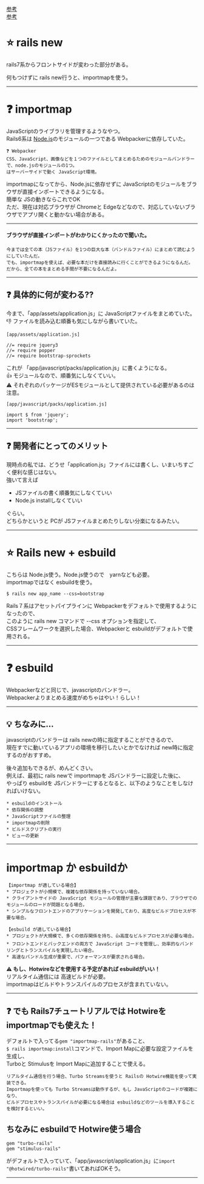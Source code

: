 [参考](https://qiita.com/megane42/items/bf85746b9cefaf38f473)  
[参考](https://qiita.com/kuma_chill/items/b9577de1dc2f4a293728)

# ⭐️ rails new
rails7系からフロントサイドが変わった部分がある。  

何もつけずに rails new行うと、importmapを使う。  
***

# ❓ importmap
JavaScriptのライブラリを管理するようなやつ。  
Rails6系は [Node.js](https://github.com/Tarara33/TIL/blob/main/%E7%92%B0%E5%A2%83%E6%A7%8B%E7%AF%89%E7%B3%BB/Node.js/Node_js.md)のモジュールの一つである Webpackerに依存していた。 
~~~
❓ Webpacker
CSS、JavaScript、画像などを１つのファイルとしてまとめるためのモジュールバンドラーで、node.jsのモジュールの1つ。
はサーバーサイドで動く JavaScript環境。
~~~

importmapになってから、Node.jsに依存せずに JavaScriptのモジュールをブラウザが直接インポートできるようになる。   
簡単な JSの動きならこれでOK  
ただ、現在は対応ブラウザが Chromeと Edgeなどなので、対応していないブラウザでアプリ開くと動かない場合がある。
***

#### ブラウザが直接インポートがわかりにくかったので聞いた。
~~~
今までは全ての本（JSファイル）を1つの巨大な本（バンドルファイル）にまとめて読むようにしていたんだ。
でも、importmapを使えば、必要な本だけを直接読みに行くことができるようになるんだ。
だから、全ての本をまとめる手間が不要になるんだよ。
~~~
***

## ❓ 具体的に何が変わる??
今まで、「app/assets/application.js」に JavaScriptファイルをまとめていた。  
👎 ファイルを読み込む順番も気にしながら書いていた。
~~~
[app/assets/application.js]

//= require jquery3
//= require popper
//= require bootstrap-sprockets
~~~

これが 「app/javascript/packs/application.js」に書くようになる。  
👍 モジュールなので、順番気にしなくていい。  
⚠️ それぞれのパッケージがESモジュールとして提供されている必要があるのは注意。
~~~
[app/javascript/packs/application.js]

import $ from 'jquery';
import 'bootstrap';
~~~
***

## ❓ 開発者にとってのメリット
現時点の私では、どうせ「application.js」ファイルには書くし、いまいちすごく便利な感じはない。  
強いて言えば
- JSファイルの書く順番気にしなくていい
- Node.js installしなくていい

ぐらい。  
どちらかというと PCが JSファイルまとめたりしない分楽になるみたい。
***

# ⭐️ Rails new + esbuild
こちらは Node.js使う。Node.js使うので　yarnなども必要。  
importmapではなく esbuildを使う。
~~~
$ rails new app_name --css=bootstrap
~~~
Rails７系はアセットパイプラインに Webpackerをデフォルトで使用するようになったので、      
このように rails new コマンドで --css オプションを指定して、  
CSSフレームワークを選択した場合、Webpackerと esbuildがデフォルトで使用される。
***

# ❓ esbuild
Webpackerなどと同じで、javascriptのバンドラー。  
Webpackerよりまとめる速度がめちゃはやい！らしい！
***

## 💡 ちなみに...
javascriptのバンドラーは rails newの時に指定することができるので、  
現在すでに動いているアプリの環境を移行したいとかでなければ new時に指定するのがおすすめ。  

後々追加もできるが、めんどくさい。  
例えば、最初に rails newで importmapを JSバンドラーに設定した後に、  
やっぱり esbuildを JSバンドラーにするとなると、以下のようなことをしなければいけない。
~~~
* esbuildのインストール
* 依存関係の調整
* JavaScriptファイルの整理
* importmapの削除
* ビルドスクリプトの実行
* ビューの更新
~~~
***

# importmap か esbuildか
~~~
【importmap が適している場合】
* プロジェクトが小規模で、複雑な依存関係を持っていない場合。
* クライアントサイドの JavaScript モジュールの管理が主要な課題であり、ブラウザでのモジュールのロードが問題となる場合。
* シンプルなフロントエンドのアプリケーションを開発しており、高度なビルドプロセスが不要な場合。

【esbuild が適している場合】
* プロジェクトが大規模で、多くの依存関係を持ち、👍高度なビルドプロセスが必要な場合。
* フロントエンドとバックエンドの両方で JavaScript コードを管理し、効率的なバンドリングとトランスパイルを実現したい場合。
* 高速なバンドル生成が重要で、パフォーマンスが要求される場合。
~~~
**⚠️ もし、Hotwireなどを使用する予定があれば esbuildがいい！**  
リアルタイム通信には 高速ビルドが必要。  
importmapはビルドやトランスパイルのプロセスが含まれていない。
***

## ❓ でも Rails7チュートリアルでは Hotwireを importmapでも使えた！  
デフォルトで入ってる`gem "importmap-rails"`があること、  
`$ rails importmap:install`コマンドで、Import Mapに必要な設定ファイルを生成し、  
Turboと Stimulusを Import Mapに追加することで使える。
~~~
リアルタイム通信を行う場合、Turbo Streamsを使うと Railsの Hotwire機能を使って実装できる。
Importmapを使っても Turbo Streamsは動作するが、もし JavaScriptのコードが複雑になり、
ビルドプロセスやトランスパイルが必要になる場合は esbuildなどのツールを導入することを検討するといい。
~~~

## ちなみに esbuildで Hotwire使う場合
~~~
gem "turbo-rails"
gem "stimulus-rails"
~~~
がデフォルトで入っていて、「app/javascript/application.js」に`import "@hotwired/turbo-rails"`書いてあればOKそう。
***
